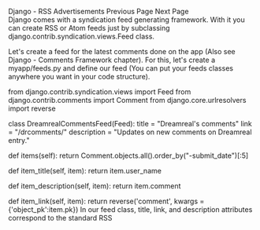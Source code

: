 

Django - RSS
Advertisements
 Previous Page Next Page  
Django comes with a syndication feed generating framework. With it you can create RSS or Atom feeds just by subclassing django.contrib.syndication.views.Feed class.

Let's create a feed for the latest comments done on the app (Also see Django - Comments Framework chapter). For this, let's create a myapp/feeds.py and define our feed (You can put your feeds classes anywhere you want in your code structure).

from django.contrib.syndication.views import Feed
from django.contrib.comments import Comment
from django.core.urlresolvers import reverse

class DreamrealCommentsFeed(Feed):
   title = "Dreamreal's comments"
   link = "/drcomments/"
   description = "Updates on new comments on Dreamreal entry."

   def items(self):
      return Comment.objects.all().order_by("-submit_date")[:5]
		
   def item_title(self, item):
      return item.user_name
		
   def item_description(self, item):
      return item.comment
		
   def item_link(self, item):
      return reverse('comment', kwargs = {'object_pk':item.pk})
In our feed class, title, link, and description attributes correspond to the standard RSS <title>, <link> and <description> elements.

The items method, return the elements that should go in the feed as item element. In our case the last five comments.

The item_title method, will get what will go as title for our feed item. In our case the title, will be the user name.

The item_description method, will get what will go as description for our feed item. In our case the comment itself.

The item_link method will build the link to the full item. In our case it will get you to the comment.

Now that we have our feed, let's add a comment view in views.py to display our comment −

from django.contrib.comments import Comment

def comment(request, object_pk):
   mycomment = Comment.objects.get(object_pk = object_pk)
   text = '<strong>User :</strong> %s <p>'%mycomment.user_name</p>
   text += '<strong>Comment :</strong> %s <p>'%mycomment.comment</p>
   return HttpResponse(text)
We also need some URLs in our myapp urls.py for mapping −

from myapp.feeds import DreamrealCommentsFeed
from django.conf.urls import patterns, url

urlpatterns += patterns('',
   url(r'^latest/comments/', DreamrealCommentsFeed()),
   url(r'^comment/(?P\w+)/', 'comment', name = 'comment'),
)
When accessing /myapp/latest/comments/ you will get our feed −

Django RSS Example
Then clicking on one of the usernames will get you to: /myapp/comment/comment_id as defined in our comment view before and you will get −

Django RSS Redirected Page
Thus, defining a RSS feed is just a matter of sub-classing the Feed class and making sure the URLs (one for accessing the feed and one for accessing the feed elements) are defined. Just as comment, this can be attached to any model in your app.

